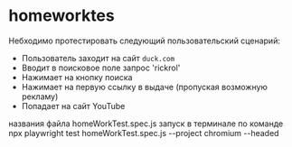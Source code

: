 # homeworktes
Небходимо протестировать следующий пользовательский сценарий:
* Пользователь заходит на сайт `duck.com`
* Вводит в поисковое поле запрос 'rickrol'
* Нажимает на кнопку поиска
* Нажимает на первую ссылку в выдаче (пропуская возможную рекламу)
* Попадает на сайт YouTube

названия файла homeWorkTest.spec.js 
запуск в терминале по команде npx playwright test homeWorkTest.spec.js --project chromium --headed

